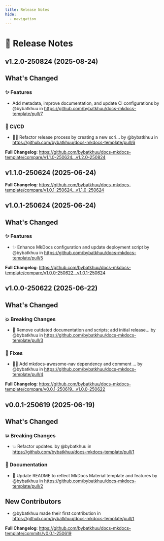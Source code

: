 ```yaml
---
title: Release Notes
hide:
  - navigation
---
```


# 📌 Release Notes

## v1.2.0-250824 (2025-08-24)

<!-- Release notes generated using configuration in .github/release.yml at v1.2.0-250824 -->

## What's Changed
### ✨ Features
* Add metadata, improve documentation, and update CI configurations by @bybatkhuu in https://github.com/bybatkhuu/docs-mkdocs-template/pull/7
### 👷 CI/CD
* :hammer::green_heart: Refactor release process by creating a new scri… by @bybatkhuu in https://github.com/bybatkhuu/docs-mkdocs-template/pull/6


**Full Changelog**: https://github.com/bybatkhuu/docs-mkdocs-template/compare/v1.1.0-250624...v1.2.0-250824

## v1.1.0-250624 (2025-06-24)

<!-- Release notes generated using configuration in .github/release.yml at v1.1.0-250624 -->



**Full Changelog**: https://github.com/bybatkhuu/docs-mkdocs-template/compare/v1.0.1-250624...v1.1.0-250624

## v1.0.1-250624 (2025-06-24)

<!-- Release notes generated using configuration in .github/release.yml at v1.0.1-250624 -->

## What's Changed
### ✨ Features
* :sparkles: Enhance MkDocs configuration and update deployment script by @bybatkhuu in https://github.com/bybatkhuu/docs-mkdocs-template/pull/5


**Full Changelog**: https://github.com/bybatkhuu/docs-mkdocs-template/compare/v1.0.0-250622...v1.0.1-250624

## v1.0.0-250622 (2025-06-22)

<!-- Release notes generated using configuration in .github/release.yml at v1.0.0-250622 -->

## What's Changed
### 💥 Breaking Changes
* :memo: Remove outdated documentation and scripts; add initial release… by @bybatkhuu in https://github.com/bybatkhuu/docs-mkdocs-template/pull/3
### 🐛 Fixes
* :bug::heavy_plus_sign: Add mkdocs-awesome-nav dependency and comment … by @bybatkhuu in https://github.com/bybatkhuu/docs-mkdocs-template/pull/4


**Full Changelog**: https://github.com/bybatkhuu/docs-mkdocs-template/compare/v0.0.1-250619...v1.0.0-250622

## v0.0.1-250619 (2025-06-19)

<!-- Release notes generated using configuration in .github/release.yml at v0.0.1-250619 -->

## What's Changed
### 💥 Breaking Changes
* 💥 Refactor updates. by @bybatkhuu in https://github.com/bybatkhuu/docs-mkdocs-template/pull/1
### 📝 Documentation
* :memo: Update README to reflect MkDocs Material template and features by @bybatkhuu in https://github.com/bybatkhuu/docs-mkdocs-template/pull/2

## New Contributors
* @bybatkhuu made their first contribution in https://github.com/bybatkhuu/docs-mkdocs-template/pull/1

**Full Changelog**: https://github.com/bybatkhuu/docs-mkdocs-template/commits/v0.0.1-250619
